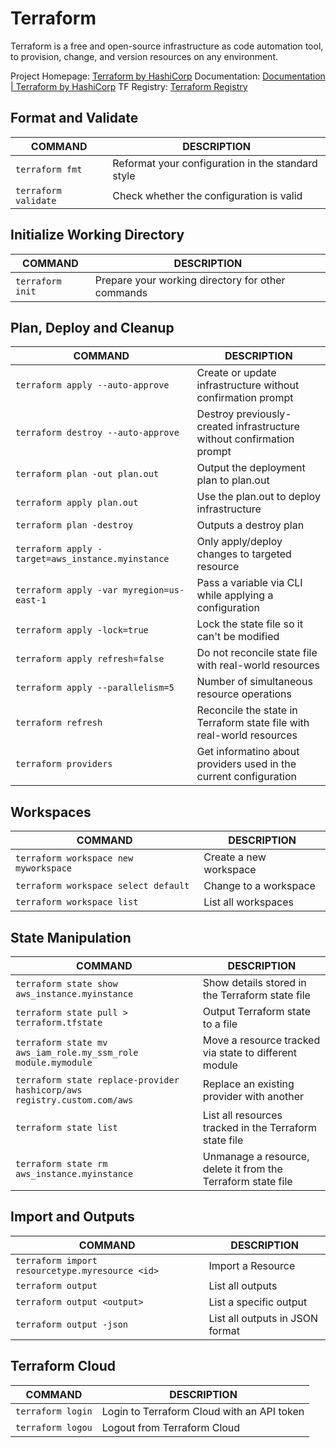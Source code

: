 # Terraform
Terraform is a free and open-source infrastructure as code automation tool, to provision, change, and version resources on any environment.

Project Homepage: [Terraform by HashiCorp](https://www.terraform.io/)
Documentation: [Documentation | Terraform by HashiCorp](https://www.terraform.io/docs)
TF Registry: [Terraform Registry](https://registry.terraform.io/)

## Format and Validate
COMMAND | DESCRIPTION
---|---
`terraform fmt` | Reformat your configuration in the standard style
`terraform validate` | Check whether the configuration is valid
## Initialize Working Directory
COMMAND | DESCRIPTION
---|---
`terraform init` | Prepare your working directory for other commands
## Plan, Deploy and Cleanup
COMMAND | DESCRIPTION
---|---
`terraform apply --auto-approve` | Create or update infrastructure without confirmation prompt
`terraform destroy --auto-approve` | Destroy previously-created infrastructure without confirmation prompt
`terraform plan -out plan.out` | Output the deployment plan to plan.out
`terraform apply plan.out` | Use the plan.out to deploy infrastructure
`terraform plan -destroy` | Outputs a destroy plan
`terraform apply -target=aws_instance.myinstance` | Only apply/deploy changes to targeted resource
`terraform apply -var myregion=us-east-1` | Pass a variable via CLI while applying a configuration
`terraform apply -lock=true` | Lock the state file so it can't be modified
`terraform apply refresh=false` | Do not reconcile state file with real-world resources
`terraform apply --parallelism=5` | Number of simultaneous resource operations
`terraform refresh` | Reconcile the state in Terraform state file with real-world resources
`terraform providers` | Get informatino about providers used in the current configuration
## Workspaces
COMMAND | DESCRIPTION
---|---
`terraform workspace new myworkspace` | Create a new workspace
`terraform workspace select default` | Change to a workspace
`terraform workspace list` | List all workspaces
## State Manipulation
COMMAND | DESCRIPTION
---|---
`terraform state show aws_instance.myinstance` | Show details stored in the Terraform state file
`terraform state pull > terraform.tfstate` | Output Terraform state to a file
`terraform state mv aws_iam_role.my_ssm_role module.mymodule` | Move a resource tracked via state to different module
`terraform state replace-provider hashicorp/aws registry.custom.com/aws` | Replace an existing provider with another
`terraform state list` | List all resources tracked in the Terraform state file
`terraform state rm aws_instance.myinstance` | Unmanage a resource, delete it from the Terraform state file
## Import and Outputs
COMMAND | DESCRIPTION
---|---
`terraform import resourcetype.myresource <id>` | Import a Resource
`terraform output` | List all outputs
`terraform output <output>` | List a specific output
`terraform output -json` | List all outputs in JSON format
## Terraform Cloud
COMMAND | DESCRIPTION
---|---
`terraform login` | Login to Terraform Cloud with an API token
`terraform logou` | Logout from Terraform Cloud
